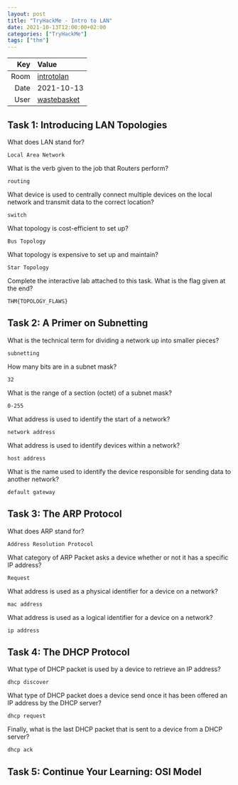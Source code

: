 ```yaml
---
layout: post
title: "TryHackMe - Intro to LAN"
date: 2021-10-13T12:00:00+02:00
categories: ["TryHackMe"]
tags: ["thm"]
---
```


| Key   | Value 
| ----: | :--------
| Room  | [introtolan](https://tryhackme.com/room/introtolan)
| Date  | 2021-10-13
| User  | [wastebasket](https://tryhackme.com/p/wastebasket)

## Task 1: Introducing LAN Topologies

What does LAN stand for?

`Local Area Network`

What is the verb given to the job that Routers perform?

`routing`

What device is used to centrally connect multiple devices on the local network and transmit data to the correct location?

`switch`

What topology is cost-efficient to set up?

`Bus Topology`

What topology is expensive to set up and maintain?

`Star Topology`

Complete the interactive lab attached to this task. What is the flag given at the end?

`THM{TOPOLOGY_FLAWS}`

## Task 2: A Primer on Subnetting 

What is the technical term for dividing a network up into smaller pieces?

`subnetting`

How many bits are in a subnet mask?

`32`

What is the range of a section (octet) of a subnet mask?

`0-255`

What address is used to identify the start of a network?

`network address`

What address is used to identify devices within a network?

`host address`

What is the name used to identify the device responsible for sending data to another network?

`default gateway`

## Task 3: The ARP Protocol 

What does ARP stand for?

`Address Resolution Protocol`

What category of ARP Packet asks a device whether or not it has a specific IP address?

`Request`

What address is used as a physical identifier for a device on a network?

`mac address`

What address is used as a logical identifier for a device on a network?

`ip address`

## Task 4: The DHCP Protocol 

What type of DHCP packet is used by a device to retrieve an IP address?

`dhcp discover`
 
What type of DHCP packet does a device send once it has been offered an IP address by the DHCP server?

`dhcp request`

Finally, what is the last DHCP packet that is sent to a device from a DHCP server?

`dhcp ack`

## Task 5: Continue Your Learning: OSI Model 
